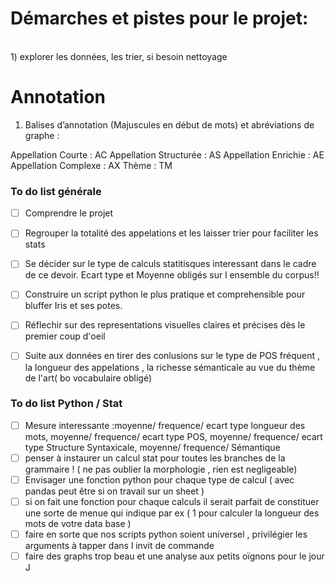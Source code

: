 # Démarches et pistes pour le projet:
<br/>
1) explorer les données, les trier, si besoin nettoyage

# Annotation 
1. Balises d’annotation (Majuscules en début de mots) et abréviations de graphe :

Appellation Courte : AC
Appellation Structurée : AS
Appellation Enrichie : AE
Appellation Complexe : AX
Thème : TM


### To do list générale

- [ ] Comprendre le projet
- [ ] Regrouper la totalité des appelations et les laisser trier pour faciliter les stats
- [ ] Se décider sur le type de calculs statitisques interessant dans le cadre de ce devoir. Ecart type et Moyenne obligés sur l ensemble du corpus!!
- [ ] Construire un script python le plus pratique et comprehensible pour bluffer Iris et ses potes. 
- [ ] Réflechir sur des representations visuelles claires et précises dès le premier coup d'oeil
- [ ] Suite aux données en tirer des conlusions sur le type de POS fréquent , la longueur des appelations , la richesse sémanticale au vue du thème de l'art( bo vocabulaire obligé)


### To do list Python / Stat

- [ ] Mesure interessante :moyenne/ frequence/ ecart type longueur des mots, moyenne/ frequence/ ecart type POS, moyenne/ frequence/ ecart type Structure Syntaxicale, moyenne/ frequence/ Sémantique
- [ ] penser à instaurer un calcul stat pour toutes les branches de la grammaire ! ( ne pas oublier la morphologie , rien est negligeable)
- [ ] Envisager une fonction python pour chaque type de calcul ( avec pandas peut être si on travail sur un sheet )
- [ ] si on fait une fonction pour chaque calculs il serait parfait de constituer une sorte de menue qui indique par ex ( 1 pour calculer la longueur des mots de votre data base )
- [ ] faire en sorte que nos scripts python soient universel , privilégier les arguments à tapper dans l invit de commande
- [ ] faire des graphs trop beau et une analyse aux petits oïgnons pour le jour J

